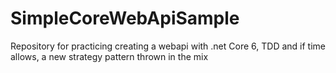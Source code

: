 # SimpleCoreWebApiSample
Repository for practicing creating a webapi with .net Core 6, TDD and if time allows, a new strategy pattern thrown in the mix
